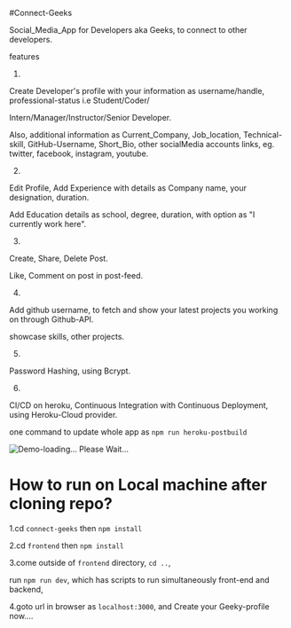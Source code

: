 #Connect-Geeks

Social_Media_App for Developers aka Geeks, to connect to other developers.

features

1.

Create Developer's profile with your information as username/handle, professional-status i.e Student/Coder/

Intern/Manager/Instructor/Senior Developer.

Also, additional information as Current_Company, Job_location, Technical-skill, GitHub-Username, Short_Bio, other socialMedia accounts links, eg. twitter, facebook, instagram, youtube.

2.

Edit Profile, Add Experience with details as Company name, your designation, duration.

Add Education details as school, degree, duration, with option as "I currently work here".

3.

Create, Share, Delete Post.

Like, Comment on post in post-feed.

4.

Add github username, to fetch and show your latest projects you working on through Github-API.

showcase skills, other projects.

5.

Password Hashing, using Bcrypt.

6.

CI/CD on heroku, Continuous Integration with Continuous Deployment, using Heroku-Cloud provider.

one command to update whole app as `npm run heroku-postbuild`

![Demo-loading... Please Wait...](https://github.com/ganesh-deshmukh/connect-geeks/blob/master/demoApp.gif)

# How to run on Local machine after cloning repo?

1.cd `connect-geeks` then `npm install`

2.cd `frontend` then `npm install`

3.come outside of `frontend` directory, `cd ..`,

run `npm run dev`, which has scripts to run simultaneously front-end and backend,

4.goto url in browser as `localhost:3000`, and Create your Geeky-profile now....
